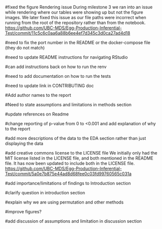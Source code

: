 #fixed the figure Rendering issue
During milestone 3 we ran into an issue while rendering where our tables were showing up but not the figure images. We later fixed this issue as our file paths were incorrect when running from the root of the repository rather than from the notebook.
https://github.com/UBC-MDS/Egg-Production-Inferential-Test/commit/11c5c6c0aa6a88b6ee4ef7d345c3d0ca27ad4d18

#need to fix the port number in the README or the docker-compose file (they do not match)

#need to update README instructions for navigating RStudio

#can add instructions back on how to run the renv

#need to add documentation on how to run the tests

#need to update link in CONTRIBUTING doc

#Add author names to the report

#Need to state assumptions and limitations in methods section

#update references on Readme

#change reporting of p-value from 0 to <0.001 and add explanation of why to the report

#add more descriptions of the data to the EDA section rather than just displaying the data

#add creative commons license to the LICENSE file
We initially only had the MIT license listed in the LICENSE file, and both mentioned in the README file. It has now been updated to include both in the LICENSE file.
https://github.com/UBC-MDS/Egg-Production-Inferential-Test/commit/5a0e7b875e44ad8d68fee0c03fd99760565c031a

#add importance/limitations of findings to Introduction section

#clarify question in introduction section

#explain why we are using permutation and other methods

#improve figures?

#add discussion of assumptions and limitation in discussion section
